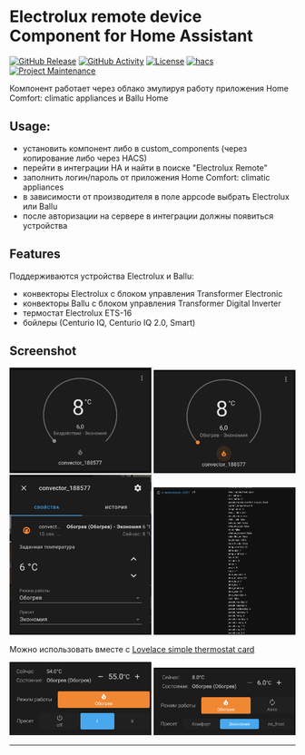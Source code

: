 # Electrolux remote device Component for Home Assistant

[![GitHub Release][releases-shield]][releases]
[![GitHub Activity][commits-shield]][commits]
[![License][license-shield]](LICENSE)
[![hacs][hacsbadge]][hacs]
[![Project Maintenance][maintenance-shield]][user_profile]



Компонент работает через облако эмулируя работу приложения Home Comfort: climatic appliances и Ballu Home

## Usage:
- установить компонент либо в custom_components (через копирование либо через HACS)
- перейти в интеграции HA и найти в поиске "Electrolux Remote"
- заполнить логин/пароль от приложения Home Comfort: climatic appliances
- в зависимости от производителя в поле appcode выбрать Electrolux или Ballu
- после авторизации на сервере в интеграции должны появиться устройства

## Features
Поддерживаются устройства Electrolux и Ballu:
- конвекторы Electrolux с блоком управления Transformer Electronic
- конвекторы Ballu с блоком управления Transformer Digital Inverter
- термостат Electrolux ETS-16
- бойлеры (Сenturio IQ, Centurio IQ 2.0, Smart)

## Screenshot
<img src="https://github.com/Ailme/home_assistant_electrolux_remote/blob/main/img/img-1.png?raw=true" width="250">
<img src="https://github.com/Ailme/home_assistant_electrolux_remote/blob/main/img/img-2.png?raw=true" width="250">
<img src="https://github.com/Ailme/home_assistant_electrolux_remote/blob/main/img/img-3.png?raw=true" width="250">
<img src="https://github.com/Ailme/home_assistant_electrolux_remote/blob/main/img/img-4.png?raw=true" width="250">

Можно использовать вместе с [Lovelace simple thermostat card](https://github.com/nervetattoo/simple-thermostat#setpoints-config)

<img src="https://github.com/Ailme/home_assistant_electrolux_remote/blob/main/img/img-5.png?raw=true" width="250">
<img src="https://github.com/Ailme/home_assistant_electrolux_remote/blob/main/img/img-6.png?raw=true" width="250">

---

[commits-shield]: https://img.shields.io/github/commit-activity/y/Ailme/home_assistant_electrolux_remote.svg
[commits]: https://github.com/Ailme/home_assistant_electrolux_remote/commits/main
[hacs]: https://hacs.xyz
[hacsbadge]: https://img.shields.io/badge/HACS-Custom-orange.svg
[license-shield]: https://img.shields.io/github/license/Ailme/home_assistant_electrolux_remote.svg
[maintenance-shield]: https://img.shields.io/badge/maintainer-%40Ailme-blue.svg
[releases-shield]: https://img.shields.io/github/release/Ailme/home_assistant_electrolux_remote.svg
[releases]: https://github.com/Ailme/home_assistant_electrolux_remote/releases
[user_profile]: https://github.com/Ailme
